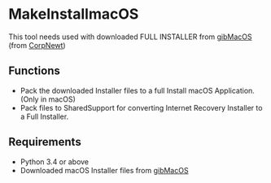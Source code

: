 # MakeInstallmacOS

This tool needs used with downloaded FULL INSTALLER from [gibMacOS](https://github.com/corpnewt/gibMacOS) \(from [CorpNewt](https://github.com/corpnewt)\)

## Functions

- Pack the downloaded Installer files to a full Install macOS Application. (Only in macOS)
- Pack files to SharedSupport for converting Internet Recovery Installer to a Full Installer.

## Requirements

- Python 3.4 or above
- Downloaded macOS Installer files from [gibMacOS](https://github.com/corpnewt/gibMacOS)